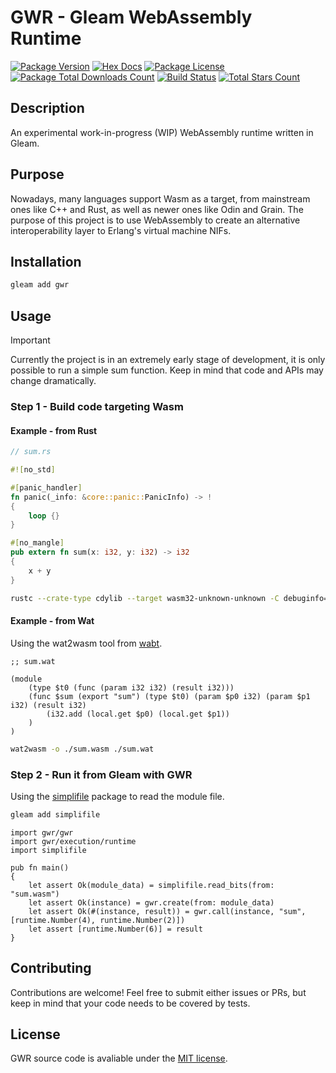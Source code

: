 # GWR - Gleam WebAssembly Runtime

[![Package Version](https://img.shields.io/hexpm/v/gwr)](https://hex.pm/packages/gwr)
[![Hex Docs](https://img.shields.io/badge/hex-docs-ffaff3)](https://hexdocs.pm/gwr/)
[![Package License](https://img.shields.io/hexpm/l/gwr)](https://hex.pm/packages/gwr)
[![Package Total Downloads Count](https://img.shields.io/hexpm/dt/gwr)](https://hex.pm/packages/gwr)
[![Build Status](https://img.shields.io/github/actions/workflow/status/BrendoCosta/gwr/test.yml)](https://hex.pm/packages/gwr)
[![Total Stars Count](https://img.shields.io/github/stars/BrendoCosta/gwr)](https://hex.pm/packages/gwr)

## Description

An experimental work-in-progress (WIP) WebAssembly runtime written in Gleam.

## Purpose

Nowadays, many languages ​​support Wasm as a target, from mainstream ones like C++ and Rust, as well as newer ones like Odin and Grain. The purpose of this project is to use WebAssembly to create an alternative interoperability layer to Erlang's virtual machine NIFs.

## Installation

```sh
gleam add gwr
```

## Usage

> [!IMPORTANT]
> Currently the project is in an extremely early stage of development, it is only possible to run a simple sum function. Keep in mind that code and APIs may change dramatically.

### Step 1 - Build code targeting Wasm

#### Example - from Rust

```rust
// sum.rs

#![no_std]

#[panic_handler]
fn panic(_info: &core::panic::PanicInfo) -> !
{
    loop {}
}

#[no_mangle]
pub extern fn sum(x: i32, y: i32) -> i32
{
    x + y
}
```
```sh
rustc --crate-type cdylib --target wasm32-unknown-unknown -C debuginfo=none -C panic=abort -C strip=symbols -C opt-level=3 ./sum.rs -o ./sum.wasm
```

#### Example - from Wat

Using the wat2wasm tool from [wabt](https://github.com/WebAssembly/wabt).

```wasm
;; sum.wat

(module
    (type $t0 (func (param i32 i32) (result i32)))
    (func $sum (export "sum") (type $t0) (param $p0 i32) (param $p1 i32) (result i32)
        (i32.add (local.get $p0) (local.get $p1))
    )
)
```
```sh
wat2wasm -o ./sum.wasm ./sum.wat
```

### Step 2 - Run it from Gleam with GWR

Using the [simplifile](https://hex.pm/packages/simplifile) package to read the module file.

```sh
gleam add simplifile
```

```gleam
import gwr/gwr
import gwr/execution/runtime
import simplifile

pub fn main()
{
    let assert Ok(module_data) = simplifile.read_bits(from: "sum.wasm")
    let assert Ok(instance) = gwr.create(from: module_data)
    let assert Ok(#(instance, result)) = gwr.call(instance, "sum", [runtime.Number(4), runtime.Number(2)])
    let assert [runtime.Number(6)] = result
}
```

## Contributing

Contributions are welcome! Feel free to submit either issues or PRs, but keep in mind that your code needs to be covered by tests.

## License

GWR source code is avaliable under the [MIT license](/LICENSE).
